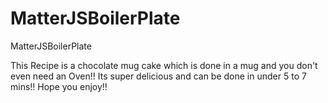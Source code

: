 # MatterJSBoilerPlate
MatterJSBoilerPlate
 
 This Recipe is a chocolate mug cake which is done in a mug and you don't 
 even need an Oven!! Its super delicious and can be done in under 5 to 7 mins!!
 Hope you enjoy!!